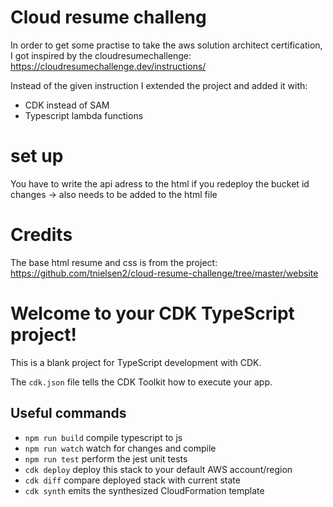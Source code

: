 # Cloud resume challeng
In order to get some practise to take the aws solution architect certification, I got inspired by the cloudresumechallenge:
https://cloudresumechallenge.dev/instructions/ 

Instead of the given instruction I extended the project and added it with:
 - CDK instead of SAM
 - Typescript lambda functions

# set up
You have to write the api adress to the html
if you redeploy the bucket id changes -> also needs to be added to the html file

# Credits
The base html resume and css is from the project: 
https://github.com/tnielsen2/cloud-resume-challenge/tree/master/website 

# Welcome to your CDK TypeScript project!

This is a blank project for TypeScript development with CDK.

The `cdk.json` file tells the CDK Toolkit how to execute your app.

## Useful commands

 * `npm run build`   compile typescript to js
 * `npm run watch`   watch for changes and compile
 * `npm run test`    perform the jest unit tests
 * `cdk deploy`      deploy this stack to your default AWS account/region
 * `cdk diff`        compare deployed stack with current state
 * `cdk synth`       emits the synthesized CloudFormation template
